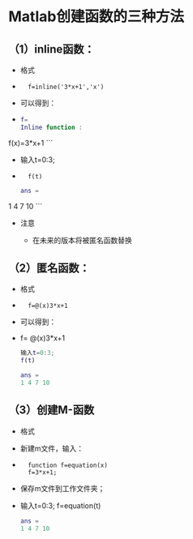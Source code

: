 # Matlab创建函数的三种方法

## （1）inline函数：
* 格式
* 
		f=inline('3*x+1','x')

* 可以得到：
* 	
	```matlab
	f=
	Inline function :
f(x)=3*x+1
	```
	
* 输入t=0:3;
* 
		f(t)
		
	```matlab
	ans =
1 4 7 10
		```
		
* 注意
	
	* 在未来的版本将被匿名函数替换

## （2）匿名函数：
* 格式
* 
		f=@(x)3*x+1

* 可以得到：
* f=
			@(x)3*x+1
		
	
	```matlab
	输入t=0:3;
	f(t)
	
	ans =
	1 4 7 10
	```

## （3）创建M-函数
* 格式
* 新建m文件，输入：
* 
		function f=equation(x)
		f=3*x+1;

* 保存m文件到工作文件夹；

* 输入t=0:3;
		f=equation(t)
		
	```matlab
	ans =
	1 4 7 10
	```